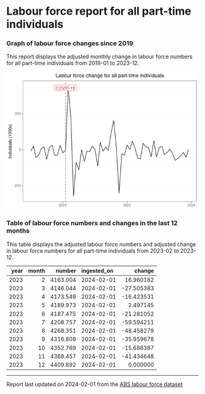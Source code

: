 Labour force report for all part-time individuals
================

### Graph of labour force changes since 2019

This report displays the adjusted monthly change in labour force numbers
for all part-time individuals from 2019-01 to 2023-12.

![](all_part-time_report_files/figure-gfm/unnamed-chunk-2-1.png)<!-- -->

### Table of labour force numbers and changes in the last 12 months

This table displays the adjusted labour force numbers and adjusted
change in labour force numbers for all part-time individuals from
2023-02 to 2023-12.

| year | month |   number | ingested_on |     change |
|-----:|------:|---------:|:------------|-----------:|
| 2023 |     2 | 4163.004 | 2024-02-01  |  16.960182 |
| 2023 |     3 | 4146.044 | 2024-02-01  | -27.505383 |
| 2023 |     4 | 4173.549 | 2024-02-01  | -16.423531 |
| 2023 |     5 | 4189.973 | 2024-02-01  |   2.497145 |
| 2023 |     6 | 4187.475 | 2024-02-01  | -21.281052 |
| 2023 |     7 | 4208.757 | 2024-02-01  | -59.594211 |
| 2023 |     8 | 4268.351 | 2024-02-01  | -48.458279 |
| 2023 |     9 | 4316.809 | 2024-02-01  | -35.959678 |
| 2023 |    10 | 4352.769 | 2024-02-01  | -15.688387 |
| 2023 |    11 | 4368.457 | 2024-02-01  | -41.434648 |
| 2023 |    12 | 4409.892 | 2024-02-01  |   0.000000 |

------------------------------------------------------------------------

Report last updated on 2024-02-01 from the [ABS labour force
dataset](https://www.abs.gov.au/statistics/labour/employment-and-unemployment/labour-force-australia/latest-release)
